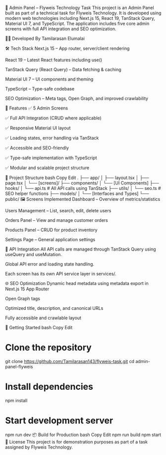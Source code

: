 🚀 Admin Panel – Flyweis Technology Task
This project is an Admin Panel built as part of a technical task for Flyweis Technology. It is developed using modern web technologies including Next.js 15, React 19, TanStack Query, Material UI 7, and TypeScript. The application includes five core admin screens with full API integration and SEO optimization.

🧑‍💻 Developed By
Tamilarasan Elumalai

🛠️ Tech Stack
Next.js 15 – App router, server/client rendering

React 19 – Latest React features including use()

TanStack Query (React Query) – Data fetching & caching

Material UI 7 – UI components and theming

TypeScript – Type-safe codebase

SEO Optimization – Meta tags, Open Graph, and improved crawlability

📱 Features
✅ 5 Admin Screens

✅ Full API Integration (CRUD where applicable)

✅ Responsive Material UI layout

✅ Loading states, error handling via TanStack

✅ Accessible and SEO-friendly

✅ Type-safe implementation with TypeScript

✅ Modular and scalable project structure

📂 Project Structure
bash
Copy
Edit
.
├── app/
│   ├── layout.tsx
│   ├── page.tsx
│   └── [screens]/
├── components/
│   └── [UI Components]
├── hooks/
│   └── api.ts  # All API calls using TanStack
├── utils/
│   └── seo.ts  # SEO helper functions
├── models/
│   └── [Interfaces and Types]
└── public/
🖼️ Screens Implemented
Dashboard – Overview of metrics/statistics

Users Management – List, search, edit, delete users

Orders Panel – View and manage customer orders

Products Panel – CRUD for product inventory

Settings Page – General application settings

🔗 API Integration
All API calls are managed through TanStack Query using useQuery and useMutation.

Global API error and loading state handling.

Each screen has its own API service layer in services/.

🌐 SEO Optimization
Dynamic head metadata using metadata export in Next.js 15 App Router

Open Graph tags

Optimized title, description, and canonical URLs

Fully accessible and crawlable layout

🚀 Getting Started
bash
Copy
Edit
# Clone the repository
git clone https://github.com/Tamilarasan143/flyweis-task.git
cd admin-panel-flyweis

# Install dependencies
npm install

# Start development server
npm run dev
📦 Build for Production
bash
Copy
Edit
npm run build
npm start
📃 License
This project is for demonstration purposes as part of a task assigned by Flyweis Technology.
